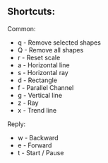 ## Shortcuts:

Common:
- q - Remove selected shapes
- Q - Remove all shapes
- r - Reset scale
- a - Horizontal line
- s - Horizontal ray
- d - Rectangle
- f - Parallel Channel
- g - Vertical line
- z - Ray
- x - Trend line

Reply:
- w - Backward
- e - Forward
- t - Start / Pause
